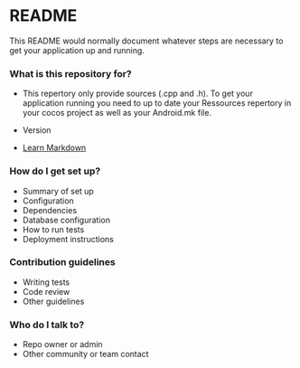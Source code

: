 # README #

This README would normally document whatever steps are necessary to get your application up and running.

### What is this repository for? ###

* This repertory only provide sources (.cpp and .h). To get your application running you need to up to date your Ressources repertory in your cocos project as well as your Android.mk file.

* Version
* [Learn Markdown](https://bitbucket.org/tutorials/markdowndemo)

### How do I get set up? ###

* Summary of set up
* Configuration
* Dependencies
* Database configuration
* How to run tests
* Deployment instructions

### Contribution guidelines ###

* Writing tests
* Code review
* Other guidelines

### Who do I talk to? ###

* Repo owner or admin
* Other community or team contact